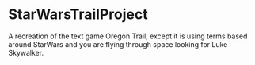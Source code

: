 # StarWarsTrailProject
A recreation of the text game Oregon Trail, except it is using terms based around StarWars and you are flying through space looking for Luke Skywalker.

